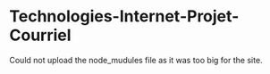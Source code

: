 # Technologies-Internet-Projet-Courriel
Could not upload the node_mudules file as it was too big for the site.
